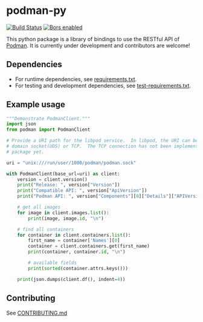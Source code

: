 # podman-py
[![Build Status](https://api.cirrus-ci.com/github/containers/podman-py.svg)](https://cirrus-ci.com/github/containers/podman-py/master)
[![Bors enabled](https://bors.tech/images/badge_small.svg)](https://app.bors.tech/repositories/23171)

This python package is a library of bindings to use the RESTful API of [Podman](https://github.com/containers/podman).
It is currently under development and contributors are welcome!


## Dependencies

* For runtime dependencies, see [requirements.txt](https://github.com/containers/podman-py/blob/master/requirements.txt).
* For testing and development dependencies, see [test-requirements.txt](https://github.com/containers/podman-py/blob/master/test-requirements.txt).

## Example usage

```python
"""Demonstrate PodmanClient."""
import json
from podman import PodmanClient

# Provide a URI path for the libpod service.  In libpod, the URI can be a unix
# domain socket(UDS) or TCP.  The TCP connection has not been implemented in this
# package yet.

uri = "unix:///run/user/1000/podman/podman.sock"

with PodmanClient(base_url=uri) as client:
    version = client.version()
    print("Release: ", version["Version"])
    print("Compatible API: ", version["ApiVersion"])
    print("Podman API: ", version["Components"][0]["Details"]["APIVersion"], "\n")

    # get all images
    for image in client.images.list():
        print(image, image.id, "\n")

    # find all containers
    for container in client.containers.list():
        first_name = container['Names'][0]
        container = client.containers.get(first_name)
        print(container, container.id, "\n")

        # available fields
        print(sorted(container.attrs.keys()))

    print(json.dumps(client.df(), indent=4))
```

## Contributing

See [CONTRIBUTING.md](https://github.com/containers/podman-py/blob/master/CONTRIBUTING.md)
